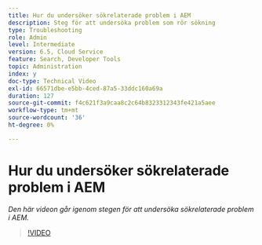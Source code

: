 ```yaml
---
title: Hur du undersöker sökrelaterade problem i AEM
description: Steg för att undersöka problem som rör sökning
type: Troubleshooting
role: Admin
level: Intermediate
version: 6.5, Cloud Service
feature: Search, Developer Tools
topic: Administration
index: y
doc-type: Technical Video
exl-id: 66571dbe-e5bb-4ced-87a5-33ddc160a69a
duration: 127
source-git-commit: f4c621f3a9caa8c2c64b8323312343fe421a5aee
workflow-type: tm+mt
source-wordcount: '36'
ht-degree: 0%

---
```


# Hur du undersöker sökrelaterade problem i AEM

*Den här videon går igenom stegen för att undersöka sökrelaterade problem i AEM.*

>[!VIDEO](https://video.tv.adobe.com/v/335467?quality=12&learn=on)
